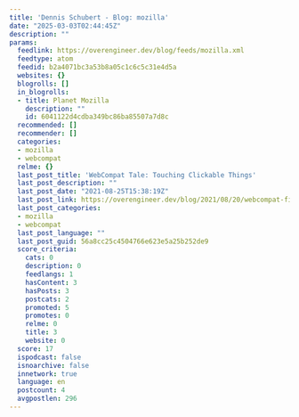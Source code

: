 ```yaml
---
title: 'Dennis Schubert - Blog: mozilla'
date: "2025-03-03T02:44:45Z"
description: ""
params:
  feedlink: https://overengineer.dev/blog/feeds/mozilla.xml
  feedtype: atom
  feedid: b2a4071bc3a53b8a05c1c6c5c31e4d5a
  websites: {}
  blogrolls: []
  in_blogrolls:
  - title: Planet Mozilla
    description: ""
    id: 6041122d4cdba349bc86ba85507a7d8c
  recommended: []
  recommender: []
  categories:
  - mozilla
  - webcompat
  relme: {}
  last_post_title: 'WebCompat Tale: Touching Clickable Things'
  last_post_description: ""
  last_post_date: "2021-08-25T15:38:19Z"
  last_post_link: https://overengineer.dev/blog/2021/08/20/webcompat-finger-radius/
  last_post_categories:
  - mozilla
  - webcompat
  last_post_language: ""
  last_post_guid: 56a8cc25c4504766e623e5a25b252de9
  score_criteria:
    cats: 0
    description: 0
    feedlangs: 1
    hasContent: 3
    hasPosts: 3
    postcats: 2
    promoted: 5
    promotes: 0
    relme: 0
    title: 3
    website: 0
  score: 17
  ispodcast: false
  isnoarchive: false
  innetwork: true
  language: en
  postcount: 4
  avgpostlen: 296
---
```

